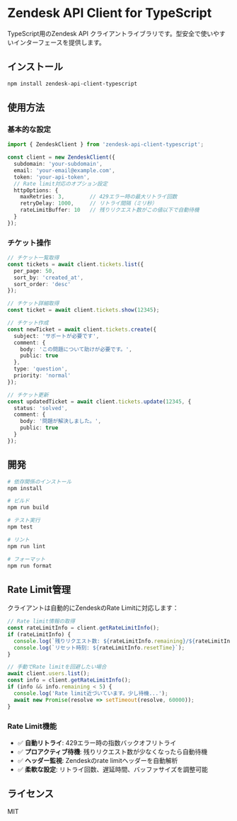 # Zendesk API Client for TypeScript

TypeScript用のZendesk API クライアントライブラリです。型安全で使いやすいインターフェースを提供します。

## インストール

```bash
npm install zendesk-api-client-typescript
```

## 使用方法

### 基本的な設定

```typescript
import { ZendeskClient } from 'zendesk-api-client-typescript';

const client = new ZendeskClient({
  subdomain: 'your-subdomain',
  email: 'your-email@example.com',
  token: 'your-api-token',
  // Rate limit対応のオプション設定
  httpOptions: {
    maxRetries: 3,        // 429エラー時の最大リトライ回数
    retryDelay: 1000,     // リトライ間隔（ミリ秒）
    rateLimitBuffer: 10   // 残りリクエスト数がこの値以下で自動待機
  }
});
```

### チケット操作

```typescript
// チケット一覧取得
const tickets = await client.tickets.list({
  per_page: 50,
  sort_by: 'created_at',
  sort_order: 'desc'
});

// チケット詳細取得
const ticket = await client.tickets.show(12345);

// チケット作成
const newTicket = await client.tickets.create({
  subject: 'サポートが必要です',
  comment: {
    body: 'この問題について助けが必要です。',
    public: true
  },
  type: 'question',
  priority: 'normal'
});

// チケット更新
const updatedTicket = await client.tickets.update(12345, {
  status: 'solved',
  comment: {
    body: '問題が解決しました。',
    public: true
  }
});
```

## 開発

```bash
# 依存関係のインストール
npm install

# ビルド
npm run build

# テスト実行
npm test

# リント
npm run lint

# フォーマット
npm run format
```

## Rate Limit管理

クライアントは自動的にZendeskのRate Limitに対応します：

```typescript
// Rate limit情報の取得
const rateLimitInfo = client.getRateLimitInfo();
if (rateLimitInfo) {
  console.log(`残りリクエスト数: ${rateLimitInfo.remaining}/${rateLimitInfo.limit}`);
  console.log(`リセット時刻: ${rateLimitInfo.resetTime}`);
}

// 手動でRate limitを回避したい場合
await client.users.list();
const info = client.getRateLimitInfo();
if (info && info.remaining < 5) {
  console.log('Rate limit近づいています。少し待機...');
  await new Promise(resolve => setTimeout(resolve, 60000));
}
```

### Rate Limit機能

- ✅ **自動リトライ**: 429エラー時の指数バックオフリトライ
- ✅ **プロアクティブ待機**: 残りリクエスト数が少なくなったら自動待機
- ✅ **ヘッダー監視**: Zendeskのrate limitヘッダーを自動解析
- ✅ **柔軟な設定**: リトライ回数、遅延時間、バッファサイズを調整可能

## ライセンス

MIT